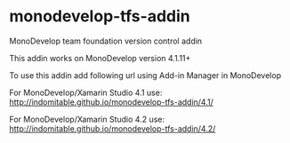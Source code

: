 monodevelop-tfs-addin
=====================

MonoDevelop team foundation version control addin

This addin works on MonoDevelop version 4.1.11+

To use this addin add following url using Add-in Manager in MonoDevelop

For MonoDevelop/Xamarin Studio 4.1 use:
http://indomitable.github.io/monodevelop-tfs-addin/4.1/

For MonoDevelop/Xamarin Studio 4.2 use:
http://indomitable.github.io/monodevelop-tfs-addin/4.2/

